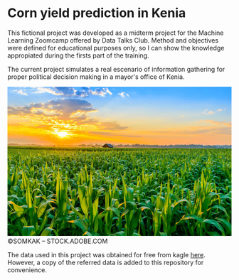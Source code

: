 # Corn yield prediction in Kenia

This fictional project was developed as a midterm project for the Machine Learning Zoomcamp offered by Data Talks Club. Method and objectives were defined for educational purposes only, so I can show the knowledge appropiated during the firsts part of the training. 

The current project simulates a real escenario of information gathering for proper political decision making in a mayor's office of Kenia. 

![CornField_Lead](https://github.com/bizzaccelerator/corn-yield-prediction/blob/main/Images/CornField_Lead.jpg)
©SOMKAK – STOCK.ADOBE.COM

The data used in this project was obtained for free from kagle [here](https://www.kaggle.com/datasets/japondo/corn-farming-data). However, a copy of the referred data is added to this repository for convenience. 


